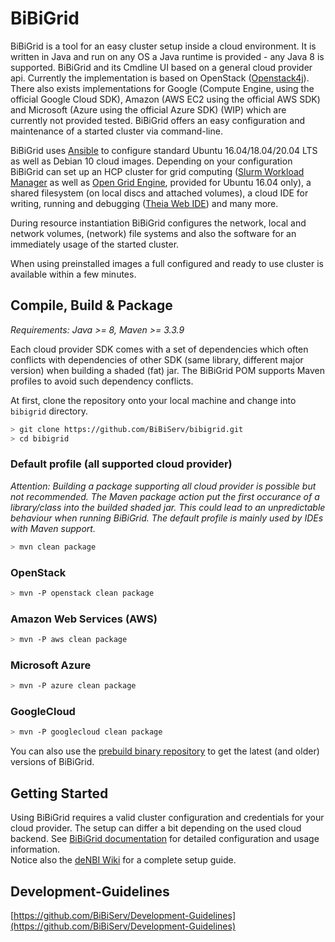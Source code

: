 # BiBiGrid
BiBiGrid is a tool for an easy cluster setup inside a cloud environment.
It is written in Java and run on any OS a Java runtime is provided - any 
Java 8 is supported. BiBiGrid and its Cmdline UI based on a general cloud 
provider api. Currently the implementation is based on OpenStack ([Openstack4j](http://openstack4j.com)).  
There also exists implementations for Google (Compute Engine, using the official Google Cloud SDK), 
Amazon (AWS EC2 using the official AWS SDK) and Microsoft (Azure using the official Azure SDK) (WIP)
which are currently not provided tested.
BiBiGrid offers an easy configuration and maintenance of a started cluster via command-line.

BiBiGrid uses [Ansible](https://www.ansible.com) to configure standard Ubuntu 16.04/18.04/20.04 LTS 
as well as Debian 10 cloud images. Depending on your configuration BiBiGrid can set up
an HCP cluster for grid computing ([Slurm Workload Manager](https://slurm.schedmd.com/documentation.html) 
as well as [Open Grid Engine](http://gridscheduler.sourceforge.net), provided for Ubuntu 16.04 only), 
a shared filesystem (on local discs and attached volumes), a cloud IDE for writing, running and debugging 
([Theia Web IDE](https://github.com/theia-ide/theia)) and many more.

During resource instantiation BiBiGrid configures the network, local and network volumes, (network) file systems and 
also the software for an immediately usage of the started cluster. 

When using preinstalled images a full configured and ready to use cluster is available within a few minutes.


## Compile, Build & Package

*Requirements: Java >= 8, Maven >= 3.3.9*

Each cloud provider SDK comes with a set of dependencies which often conflicts with dependencies of other SDK 
(same library, different major version) when building a shaded (fat) jar. The BiBiGrid POM supports Maven profiles 
to avoid such dependency conflicts.  

At first, clone the repository onto your local machine and change into `bibigrid` directory.
~~~BASH
> git clone https://github.com/BiBiServ/bibigrid.git
> cd bibigrid
~~~

### Default profile (all supported cloud provider)
*Attention: Building a package supporting all cloud provider is possible but not recommended. 
The Maven package action put the first occurance of a library/class into the builded shaded jar. 
This could lead to an unpredictable behaviour when running BiBiGrid. 
The default profile is mainly used by IDEs with Maven support.*

~~~BASH
> mvn clean package
~~~

### OpenStack

~~~BASH
> mvn -P openstack clean package
~~~

### Amazon Web Services (AWS)

~~~BASH
> mvn -P aws clean package
~~~

### Microsoft Azure

~~~BASH
> mvn -P azure clean package
~~~

### GoogleCloud

~~~BASH
> mvn -P googlecloud clean package
~~~   

You can also use the [prebuild binary repository](https://bibiserv.cebitec.uni-bielefeld.de/resources/bibigrid/) 
to get the latest (and older) versions of BiBiGrid.

## Getting Started 
Using BiBiGrid requires a valid cluster configuration and credentials for your cloud provider. 
The setup can differ a bit depending on the used cloud backend. See [BiBiGrid documentation](docs/README.md) 
for detailed configuration and usage information.  
Notice also the [deNBI Wiki](https://cloud.denbi.de/wiki/Tutorials/BiBiGrid/) for a complete setup guide.

## Development-Guidelines

[https://github.com/BiBiServ/Development-Guidelines](https://github.com/BiBiServ/Development-Guidelines)



